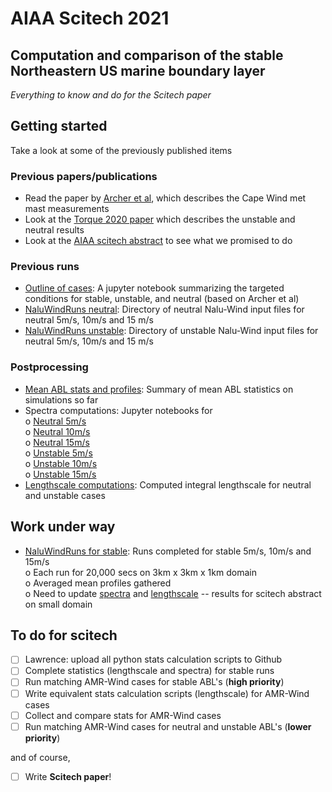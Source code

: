 # AIAA Scitech 2021
## Computation and comparison of the stable Northeastern US marine boundary layer
_Everything to know and do for the Scitech paper_

## Getting started
Take a look at some of the previously published items
### Previous papers/publications
- Read the paper by [Archer et al](literature/Archer_JGR_2016JD024896.pdf), which describes the Cape Wind met mast measurements
- Look at the [Torque 2020 paper](literature/Cheung_2020_J_Phys_Conf_Ser_1618_062038.pdf) which describes the unstable and neutral results
- Look at the [AIAA scitech abstract](literature/Scitech2021_Abstract_SAND2020-5758A.pdf) to see what we promised to do

### Previous runs
- [Outline of cases](PreliminaryThoughts.ipynb): A jupyter notebook summarizing the targeted conditions for stable, unstable, and neutral (based on Archer et al)
- [NaluWindRuns neutral](NaluWindRuns/neutral): Directory of neutral Nalu-Wind input files for neutral 5m/s, 10m/s and 15 m/s
- [NaluWindRuns unstable](NaluWindRuns/unstable): Directory of unstable Nalu-Wind input files for neutral 5m/s, 10m/s and 15 m/s

### Postprocessing
- [Mean ABL stats and profiles](Postprocessing/ABLStats/All_Good_ABLRuns.ipynb): Summary of mean ABL statistics on simulations so far
- Spectra computations: Jupyter notebooks for     
   o [Neutral  5m/s](Postprocessing/ABLSpectra/Spectra_Neutral_05ms.ipynb)  
   o [Neutral 10m/s](Postprocessing/ABLSpectra/Spectra_Neutral_10ms.ipynb)  
   o [Neutral 15m/s](Postprocessing/ABLSpectra/Spectra_Neutral_15ms.ipynb)  
   o [Unstable  5m/s](Postprocessing/ABLSpectra/Spectra_Unstable_05ms.ipynb)  
   o [Unstable 10m/s](Postprocessing/ABLSpectra/Spectra_Unstable_10ms.ipynb)  
   o [Unstable 15m/s](Postprocessing/ABLSpectra/Spectra_Unstable_15ms.ipynb)  
- [Lengthscale computations](Postprocessing/ABLLength/All_ABL_Lengthscale.ipynb): Computed integral lengthscale for neutral and unstable cases

## Work under way
- [NaluWindRuns for stable](NaluWindRuns/stable): Runs completed for stable 5m/s, 10m/s and 15m/s  
   o Each run for 20,000 secs on 3km x 3km x 1km domain  
   o Averaged mean profiles gathered  
   o Need to update [spectra](Postprocessing/ABLSpectra/Spectra_Stable_05ms.ipynb) and [lengthscale](Postprocessing/ABLLength/ABLLengthscale_Stable_05.ipynb)
     -- results for scitech abstract on small domain

## To do for scitech
- [ ] Lawrence: upload all python stats calculation scripts to Github
- [ ] Complete statistics (lengthscale and spectra) for stable runs
- [ ] Run matching AMR-Wind cases for stable ABL's (__high priority__)
- [ ] Write equivalent stats calculation scripts (lengthscale) for AMR-Wind cases
- [ ] Collect and compare stats for AMR-Wind cases
- [ ] Run matching AMR-Wind cases for neutral and unstable ABL's (__lower priority__)

and of course,
- [ ] Write **Scitech paper**!
